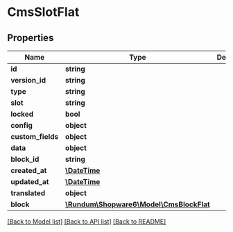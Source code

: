 # CmsSlotFlat

## Properties
Name | Type | Description | Notes
------------ | ------------- | ------------- | -------------
**id** | **string** |  | [optional] 
**version_id** | **string** |  | [optional] 
**type** | **string** |  | 
**slot** | **string** |  | 
**locked** | **bool** |  | [optional] 
**config** | **object** |  | [optional] 
**custom_fields** | **object** |  | [optional] 
**data** | **object** |  | [optional] 
**block_id** | **string** |  | 
**created_at** | [**\DateTime**](\DateTime.md) |  | 
**updated_at** | [**\DateTime**](\DateTime.md) |  | [optional] 
**translated** | **object** |  | [optional] 
**block** | [**\Rundum\Shopware6\Model\CmsBlockFlat**](CmsBlockFlat.md) |  | [optional] 

[[Back to Model list]](../../README.md#documentation-for-models) [[Back to API list]](../../README.md#documentation-for-api-endpoints) [[Back to README]](../../README.md)

